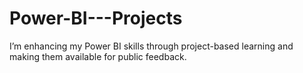 # Power-BI---Projects
I’m enhancing my Power BI skills through project-based learning and making them available for public feedback.
